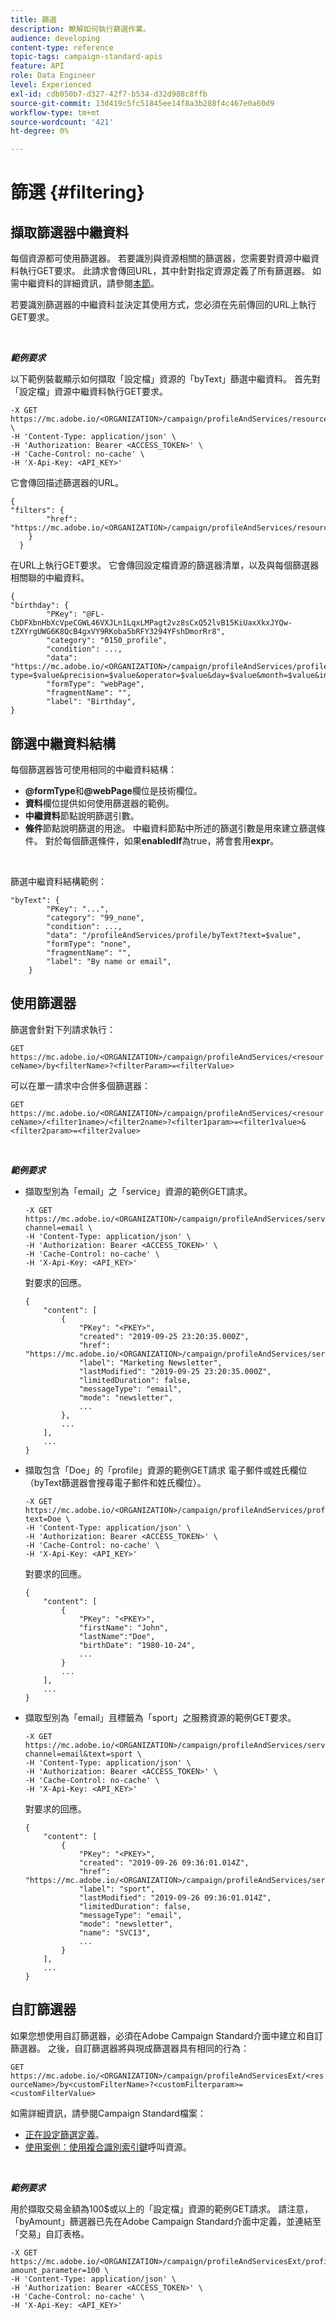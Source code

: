```yaml
---
title: 篩選
description: 瞭解如何執行篩選作業。
audience: developing
content-type: reference
topic-tags: campaign-standard-apis
feature: API
role: Data Engineer
level: Experienced
exl-id: cdb050b7-d327-42f7-b534-d32d988c8ffb
source-git-commit: 13d419c5fc51845ee14f8a3b288f4c467e0a60d9
workflow-type: tm+mt
source-wordcount: '421'
ht-degree: 0%

---
```


# 篩選 {#filtering}

## 擷取篩選器中繼資料

每個資源都可使用篩選器。 若要識別與資源相關的篩選器，您需要對資源中繼資料執行GET要求。 此請求會傳回URL，其中針對指定資源定義了所有篩選器。 如需中繼資料的詳細資訊，請參閱[本節](../../api/using/metadata-mechanism.md)。

若要識別篩選器的中繼資料並決定其使用方式，您必須在先前傳回的URL上執行GET要求。

<br/>

***範例要求***

以下範例裝載顯示如何擷取「設定檔」資源的「byText」篩選中繼資料。 首先對「設定檔」資源中繼資料執行GET要求。

```
-X GET https://mc.adobe.io/<ORGANIZATION>/campaign/profileAndServices/resourceType/profile \
-H 'Content-Type: application/json' \
-H 'Authorization: Bearer <ACCESS_TOKEN>' \
-H 'Cache-Control: no-cache' \
-H 'X-Api-Key: <API_KEY>'
```

它會傳回描述篩選器的URL。

```
{
"filters": {
        "href": "https://mc.adobe.io/<ORGANIZATION>/campaign/profileAndServices/resourceType/<PKEY>/filters/"
    }
  }
```

在URL上執行GET要求。 它會傳回設定檔資源的篩選器清單，以及與每個篩選器相關聯的中繼資料。

```
{
"birthday": {
        "PKey": "@FL-CbDFXbnHbXcVpeCGWL46VXJLn1LqxLMPagt2vz8sCxQ52lvB15KiUaxXkxJYQw-tZXYrgUWG6K8QcB4gxVY9RKoba5bRFY3294YFshDmorRr8",
        "category": "0150_profile",
        "condition": ...,
        "data": "https://mc.adobe.io/<ORGANIZATION>/campaign/profileAndServices/profile/birthday?type=$value&precision=$value&operator=$value&day=$value&month=$value&includeStart=$value&endDay=$value&endMonth=$value&includeEnd=$value&relativeValue=$value&nextUnitsValue=$value&previousUnitsValue=$value",
        "formType": "webPage",
        "fragmentName": "",
        "label": "Birthday",
}
```

## 篩選中繼資料結構

每個篩選器皆可使用相同的中繼資料結構：

* **@formType**&#x200B;和&#x200B;**@webPage**&#x200B;欄位是技術欄位。
* **資料**&#x200B;欄位提供如何使用篩選器的範例。
* **中繼資料**&#x200B;節點說明篩選引數。
* **條件**&#x200B;節點說明篩選的用途。 中繼資料節點中所述的篩選引數是用來建立篩選條件。 對於每個篩選條件，如果&#x200B;**enabledIf**&#x200B;為true，將會套用&#x200B;**expr**。

<br/>

篩選中繼資料結構範例：

```
"byText": {
        "PKey": "...",
        "category": "99_none",
        "condition": ...,
        "data": "/profileAndServices/profile/byText?text=$value",
        "formType": "none",
        "fragmentName": "",
        "label": "By name or email",
    }
```

## 使用篩選器

篩選會針對下列請求執行：

`GET https://mc.adobe.io/<ORGANIZATION>/campaign/profileAndServices/<resourceName>/by<filterName>?<filterParam>=<filterValue>`

可以在單一請求中合併多個篩選器：

`GET https://mc.adobe.io/<ORGANIZATION>/campaign/profileAndServices/<resourceName>/<filter1name>/<filter2name>?<filter1param>=<filter1value>&<filter2param>=<filter2value>`

<br/>

***範例要求***

* 擷取型別為「email」之「service」資源的範例GET請求。

  ```
  -X GET https://mc.adobe.io/<ORGANIZATION>/campaign/profileAndServices/service/byChannel?channel=email \
  -H 'Content-Type: application/json' \
  -H 'Authorization: Bearer <ACCESS_TOKEN>' \
  -H 'Cache-Control: no-cache' \
  -H 'X-Api-Key: <API_KEY>'
  ```

  對要求的回應。

  ```
  {
      "content": [
          {
              "PKey": "<PKEY>",
              "created": "2019-09-25 23:20:35.000Z",
              "href": "https://mc.adobe.io/<ORGANIZATION>/campaign/profileAndServices/service/@I_FIiDush4OQPc0mbOVR9USoh36Tt5CsD35lATvQjdWlXrYc0lFkvle2XIwZUbD8GqTVvSp8AfWFUvjkGMe1fPe5nok",
              "label": "Marketing Newsletter",
              "lastModified": "2019-09-25 23:20:35.000Z",
              "limitedDuration": false,
              "messageType": "email",
              "mode": "newsletter",
              ...
          },
          ...
      ],
      ...
  }
  ```

* 擷取包含「Doe」的「profile」資源的範例GET請求
電子郵件或姓氏欄位（byText篩選器會搜尋電子郵件和姓氏欄位）。

  ```
  -X GET https://mc.adobe.io/<ORGANIZATION>/campaign/profileAndServices/profile/byText?text=Doe \
  -H 'Content-Type: application/json' \
  -H 'Authorization: Bearer <ACCESS_TOKEN>' \
  -H 'Cache-Control: no-cache' \
  -H 'X-Api-Key: <API_KEY>'
  ```

  對要求的回應。

  ```
  {
      "content": [
          {
              "PKey": "<PKEY>",
              "firstName": "John",
              "lastName":"Doe",
              "birthDate": "1980-10-24",
              ...
          }
          ...
      ],
      ...
  }
  ```

* 擷取型別為「email」且標籤為「sport」之服務資源的範例GET要求。

  ```
  -X GET https://mc.adobe.io/<ORGANIZATION>/campaign/profileAndServices/service/byChannel/byText?channel=email&text=sport \
  -H 'Content-Type: application/json' \
  -H 'Authorization: Bearer <ACCESS_TOKEN>' \
  -H 'Cache-Control: no-cache' \
  -H 'X-Api-Key: <API_KEY>'
  ```

  對要求的回應。

  ```
  {
      "content": [
          {
              "PKey": "<PKEY>",
              "created": "2019-09-26 09:36:01.014Z",
              "href": "https://mc.adobe.io/<ORGANIZATION>/campaign/profileAndServices/service/<PKEY>",
              "label": "sport",
              "lastModified": "2019-09-26 09:36:01.014Z",
              "limitedDuration": false,
              "messageType": "email",
              "mode": "newsletter",
              "name": "SVC13",
              ...
          }
      ],
      ...
  }
  ```

## 自訂篩選器

如果您想使用自訂篩選器，必須在Adobe Campaign Standard介面中建立和自訂篩選器。 之後，自訂篩選器將與現成篩選器具有相同的行為：

`GET https://mc.adobe.io/<ORGANIZATION>/campaign/profileAndServicesExt/<resourceName>/by<customFilterName>?<customFilterparam>=<customFilterValue>`

如需詳細資訊，請參閱Campaign Standard檔案：

* [正在設定篩選定義](https://helpx.adobe.com/campaign/standard/developing/using/configuring-filter-definition.html)。
* [使用案例：使用複合識別索引鍵](https://experienceleague.adobe.com/docs/campaign-standard/using/developing/adding-or-extending-a-resource/uc-calling-resource-id-key.html)呼叫資源。

<br/>

***範例要求***

用於擷取交易金額為100$或以上的「設定檔」資源的範例GET請求。 請注意，「byAmount」篩選器已先在Adobe Campaign Standard介面中定義，並連結至「交易」自訂表格。

```
-X GET https://mc.adobe.io/<ORGANIZATION>/campaign/profileAndServicesExt/profile/byAmount?amount_parameter=100 \
-H 'Content-Type: application/json' \
-H 'Authorization: Bearer <ACCESS_TOKEN>' \
-H 'Cache-Control: no-cache' \
-H 'X-Api-Key: <API_KEY>'
```

<!--
Response to the request.

```

{
    "content": [
        {
            "PKey": "<PKEY>",
            "builtIn": false,
            "created": "2019-09-26 09:36:01.014Z",
            "desc": "",
            "end": "",
            "href": "https://mc.adobe.io/<ORGANIZATION>/campaign/profileAndServices/profile/<PKEY>",
            ...
        }
    ],
}

```

-->

<!-- exemple à vérifier de bout en bout-->

<!--+category = query editor
privacy ?
displayFOrmat ?
pour faire un POST sur une enum, il faut lui passer le @name décrit dans le noeud values, chaque @name a une correspondance en format = au format définit par le resType
-->





<!--
 if link ou collection.* resName +
* resTarget tout ca, ca va ensemble : le système de lien, resTarget va donner la ressource targetée par le lien. type
resType = type technique (long..) resType = link alors unbound='false' ou 'true'
If type = enumeration alors champ "values" rajouté et les valeurs sont dans values
pour faire un POST sur une enum, il faut lui passer le @name décrit dans le noeud values, chaque @name a une correspondance en format = au format définit par le resType
ail faut que la valeur poster soit conforme ,elle doit valider la dataPolicy . La dataPolicy peut soit controler la valeur (email invalide), soit transformé (cas du smartCase par exemple)
type dans les metadata = type de haut-niveau (nombre, text)
-->
